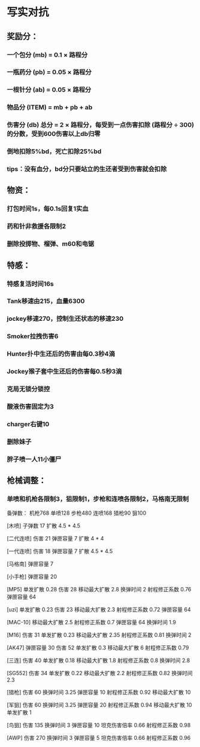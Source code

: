# 写实对抗
## 奖励分：
### 一个包分 (mb) = 0.1 × 路程分 
### 一瓶药分 (pb) = 0.05 × 路程分 
### 一根针分 (ab) = 0.05 × 路程分 
### 物品分 (ITEM) = mb + pb + ab
### 伤害分 (db) 总分 = 2 × 路程分，每受到一点伤害扣除 (路程分 ÷ 300) 的分数，受到600伤害以上db归零 
### 倒地扣除5%bd，死亡扣除25%bd
### tips：没有血分，bd分只要站立的生还者受到伤害就会扣除 

## 物资：
### 打包时间1s，每0.1s回复1实血
### 药和针非救援各限制2
### 删除投掷物、榴弹、m60和电锯

## 特感：
### 特感复活时间16s
### Tank移速由215，血量6300
### jockey移速270，控制生还状态的移速230
### Smoker拉拽伤害6
### Hunter扑中生还后的伤害由每0.3秒4滴
### Jockey猴子套中生还后的伤害每0.5秒3滴
### 克局无锁分锁控
### 酸液伤害固定为3
### charger右键10
### 删除妹子
### 胖子喷一人11小僵尸

## 枪械调整：
### 单喷和机枪各限制3，狙限制1，步枪和连喷各限制2，马格南无限制

备弹数：
机枪768
单喷128
步枪480
连喷168
猎枪90
狙100

[木喷]
子弹数 17
扩散 4.5 * 4.5

[二代连喷]
伤害 21
弹匣容量 7
扩散 4 * 4

[一代连喷]
伤害 18
弹匣容量 7
扩散 4.5 * 4.5

[马格南]
弹匣容量 7

[小手枪]
弹匣容量 20

[MP5] 
单发扩散 0.28
伤害 28
移动最大扩散 2.8
换弹时间 2
射程修正系数 0.76
弹匣容量 64

[uzi]
单发扩散 0.23
伤害 23
移动最大扩散 2.3
射程修正系数 0.72
弹匣容量 64

[MAC-10]
移动最大扩散 2.5
射程修正系数 0.7
弹匣容量 64
换弹时间 1.9

[M16]
伤害 31
单发扩散 0.23
移动最大扩散 2.35
射程修正系数 0.81
换弹时间 2

[AK47]
弹匣容量 30
伤害 52
单发扩散 0.3
移动最大扩散 6
射程修正系数 0.79

[三连]
伤害 40
单发扩散 0.18
移动最大扩散 1.8
射程修正系数 0.8
换弹时间 2.8

[SG552]
伤害 34
单发扩散 0.22
移动最大扩散 2.2
射程修正系数 0.82
换弹时间 2.3

[猎枪]
伤害 60
换弹时间 3.25
弹匣容量 10
射程修正系数 0.92
移动最大扩散 10

[军狙]
伤害 60
换弹时间 3.25
弹匣容量 20
射程修正系数 0.94
移动最大扩散 10
单发扩散 1

[鸟狙]
伤害 135
换弹时间 3
弹匣容量 10
坦克伤害倍率 0.66
射程修正系数 0.98

[AWP]
伤害 270
换弹时间 3
弹匣容量 5
坦克伤害倍率 0.66
射程修正系数 0.96
